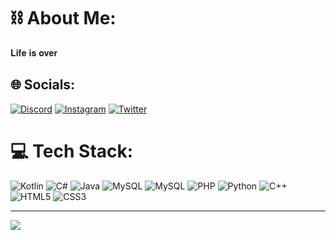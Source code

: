 # ⛓️ About Me:
𝐋𝐢𝐟𝐞 𝐢𝐬 𝐨𝐯𝐞𝐫

## 🌐 Socials:
[![Discord](https://img.shields.io/badge/Discord-%237289DA.svg?logo=discord&logoColor=white)](https://discord.gg/chakirantsi)
[![Instagram](https://img.shields.io/badge/Instagram-%23E4405F.svg?logo=Instagram&logoColor=white)](https://instagram.com/ckrsemih_) 
[![Twitter](https://img.shields.io/badge/Twitter-%231DA1F2.svg?logo=Twitter&logoColor=white)](https://twitter.com/chakirantsi) 


# 💻 Tech Stack:

![Kotlin](https://img.shields.io/badge/kotlin-%237F52FF.svg?style=plastic&logo=kotlin&logoColor=white) ![C#](https://img.shields.io/badge/c%23-%23239120.svg?style=plastic&logo=csharp&logoColor=white) ![Java](https://img.shields.io/badge/java-%23ED8B00.svg?style=plastic&logo=openjdk&logoColor=white) ![MySQL](https://img.shields.io/badge/mysql-%2300000f.svg?style=plastic&logo=mysql&logoColor=white) ![MySQL](https://img.shields.io/badge/mysql-%2300000f.svg?style=plastic&logo=mysql&logoColor=white) ![PHP](https://img.shields.io/badge/php-%23777BB4.svg?style=plastic&logo=php&logoColor=white) ![Python](https://img.shields.io/badge/python-3670A0?style=plastic&logo=python&logoColor=ffdd54) ![C++](https://img.shields.io/badge/c++-%2300599C.svg?style=plastic&logo=c%2B%2B&logoColor=white) ![HTML5](https://img.shields.io/badge/html5-%23E34F26.svg?style=plastic&logo=html5&logoColor=white) ![CSS3](https://img.shields.io/badge/css3-%231572B6.svg?style=plastic&logo=css3&logoColor=white)




---
[![](https://visitcount.itsvg.in/api?id=Chakirantsi&icon=0&color=0)](https://visitcount.itsvg.in)

<!-- Proudly created with GPRM ( https://gprm.itsvg.in ) -->

